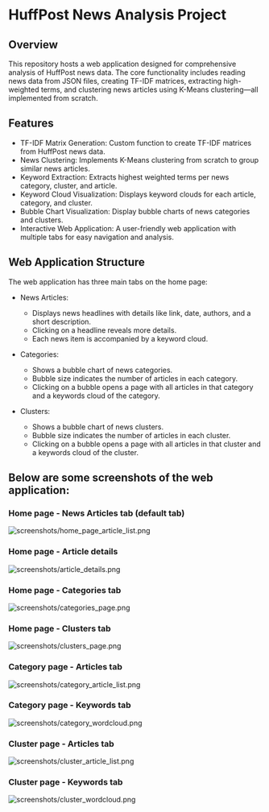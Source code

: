 # HuffPost News Analysis Project

## Overview
This repository hosts a web application designed for comprehensive analysis of HuffPost news data. The core functionality includes reading news data from JSON files, creating TF-IDF matrices, extracting high-weighted terms, and clustering news articles using K-Means clustering—all implemented from scratch.

## Features
* TF-IDF Matrix Generation: Custom function to create TF-IDF matrices from HuffPost news data.
* News Clustering: Implements K-Means clustering from scratch to group similar news articles.
* Keyword Extraction: Extracts highest weighted terms per news category, cluster, and article.
* Keyword Cloud Visualization: Displays keyword clouds for each article, category, and cluster.
* Bubble Chart Visualization: Display bubble charts of news categories and clusters. 
* Interactive Web Application: A user-friendly web application with multiple tabs for easy navigation and analysis.

## Web Application Structure
The web application has three main tabs on the home page:

* News Articles:
   - Displays news headlines with details like link, date, authors, and a short description.
   - Clicking on a headline reveals more details.
   - Each news item is accompanied by a keyword cloud.

* Categories:
   - Shows a bubble chart of news categories.
   - Bubble size indicates the number of articles in each category.
   - Clicking on a bubble opens a page with all articles in that category and a keywords cloud of the category.

* Clusters:
   - Shows a bubble chart of news clusters.
   - Bubble size indicates the number of articles in each cluster.
   - Clicking on a bubble opens a page with all articles in that cluster and a keywords cloud of the cluster.

## Below are some screenshots of the web application: 
 
### Home page - News Articles tab (default tab)
 ![screenshots/home_page_article_list.png](screenshots/home_page_article_list.png)
 
### Home page - Article details
 ![screenshots/article_details.png](screenshots/article_details.png)

### Home page - Categories tab
 ![screenshots/categories_page.png](screenshots/categories_page.png)

### Home page - Clusters tab
 ![screenshots/clusters_page.png](screenshots/clusters_page.png)

### Category page - Articles tab
 ![screenshots/category_article_list.png](screenshots/category_article_list.png)

### Category page - Keywords tab
![screenshots/category_wordcloud.png](screenshots/category_wordcloud.png)

### Cluster page - Articles tab
![screenshots/cluster_article_list.png](screenshots/cluster_article_list.png)

### Cluster page - Keywords tab
![screenshots/cluster_wordcloud.png](screenshots/cluster_wordcloud.png)
